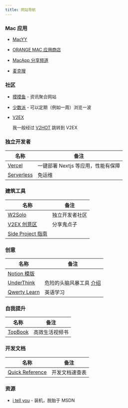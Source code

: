 ```yaml
---
title: 网站导航
---
```


### Mac 应用

- [MacYY](http://www.macyy.cn)

- [ORANGE MAC 应用商店](http://www.onemac.app)

- [MacApp 分享频道](https://macapp.org.cn)

- [麦克搜](https://www.imacso.com)

### 社区

- [摸摸鱼](https://momoyu.cc)  - 资讯聚合网站

- [少数派](https://sspai.com) -  可以定期（例如一周）浏览一波

- [V2EX](https://www.v2ex.com)

  我一般经过 [V2HOT](https://v2hot.pipecraft.net/hot/hottest-3) 跳转到 V2EX

### 独立开发者

| 名称             | 备注                    |
| -------------- | --------------------- |
| [Vercel][]     | 一键部署 Nextjs 等应用，性能有保障 |
| [Serverless][] | 免运维                   |

### 建筑工具

| 名称                  | 备注      |
| ------------------- | ------- |
| [W2Solo][]          | 独立开发者社区 |
| [V2EX 创意区][]        | 分享鬼点子   |
| [Side Project 指南][] |         |

### 创意

| 名称               | 备注                        |
| ---------------- | ------------------------- |
| [Notion 模版][]    |                           |
| [UnderThink][]   | 危险的头脑风暴工具 [介绍][危险的头脑风暴工具] |
| [Qwerty Learn][] | 英语学习                      |

### 自我提升

| 名称          | 备注      |
| ----------- | ------- |
| [TopBook][] | 高效生活视频书 |

### 开发文档

| 名称                  | 备注      |
| ------------------- | ------- |
| [Quick Reference][] | 开发文档速查表 |

### 资源

- [i tell you](https://next.itellyou.cn) - 装机，脱胎于 MSDN

​​<!-- 下面是引用式链接 -->

[危险的头脑风暴工具]: https://www.v2ex.com/t/899011

[Qwerty Learn]: https://qwerty.kaiyi.cool

[UnderThink]: https://underthink.cc

[TopBook]: https://topbook.cc

[Quick Reference]: https://quickref.cn

[W2Solo]: https://w2solo.com/

[V2EX 创意区]: https://www.v2ex.com/?tab=creative

[Notion 模版]: https://www.notioneverything.com/categories/startup?price=Free+template

[Side Project 指南]: https://sideproject.guide/

[Side Project 指南 Repo]: https://github.com/timqian/sideproject.guide

[Vercel]: https://vercel.com

[Serverless]: https://serverless.com
